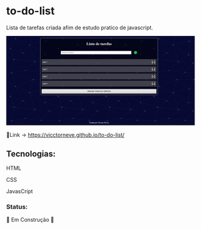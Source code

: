 # to-do-list
<p>Lista de tarefas criada afim de estudo pratico de javascript.</p>

<img src="assets/img/preview-to-do-list.png" alt="Preview do site to-do list">

🔗Link -> https://vicctorneve.github.io/to-do-list/

## Tecnologias:
<p>HTML</p>
<p>CSS</p>
<p>JavasCript</p>

### Status:
<p>🚧 Em Construção 🚧</p>
